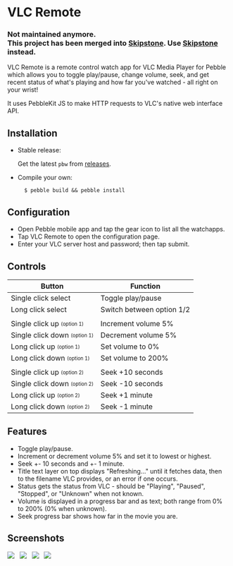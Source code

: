 # VLC Remote

### Not maintained anymore.<br>This project has been merged into [Skipstone](https://github.com/Skipstone/Skipstone). Use [Skipstone](https://github.com/Skipstone/Skipstone) instead.

VLC Remote is a remote control watch app for VLC Media Player for Pebble which allows you to toggle play/pause, change volume, seek, and get recent status of what's playing and how far you've watched - all right on your wrist!

It uses PebbleKit JS to make HTTP requests to VLC's native web interface API.

## Installation

* Stable release:

	Get the latest `pbw` from [releases](https://github.com/Neal/pebble-vlc-remote/releases).

* Compile your own:

		$ pebble build && pebble install

## Configuration

* Open Pebble mobile app and tap the gear icon to list all the watchapps.
* Tap VLC Remote to open the configuration page.
* Enter your VLC server host and password; then tap submit.

## Controls

| Button                                             | Function                  |
| -------------------------------------------------- | ------------------------- |
| Single click select                                | Toggle play/pause         |
| Long click select                                  | Switch between option 1/2 |
|                                                    |                           |
| Single click up <sub><sup>(option 1)</sup></sub>   | Increment volume 5%       |
| Single click down <sub><sup>(option 1)</sup></sub> | Decrement volume 5%       |
| Long click up <sub><sup>(option 1)</sup></sub>     | Set volume to 0%          |
| Long click down <sub><sup>(option 1)</sup></sub>   | Set volume to 200%        |
|                                                    |                           |
| Single click up <sub><sup>(option 2)</sup></sub>   | Seek +10 seconds          |
| Single click down <sub><sup>(option 2)</sup></sub> | Seek -10 seconds          |
| Long click up <sub><sup>(option 2)</sup></sub>     | Seek +1 minute            |
| Long click down <sub><sup>(option 2)</sup></sub>   | Seek -1 minute            |

## Features

* Toggle play/pause.
* Increment or decrement volume 5% and set it to lowest or highest.
* Seek +- 10 seconds and +- 1 minute.
* Title text layer on top displays "Refreshing..." until it fetches data, then to the filename VLC provides, or an error if one occurs.
* Status gets the status from VLC - should be "Playing", "Paused", "Stopped", or "Unknown" when not known.
* Volume is displayed in a progress bar and as text; both range from 0% to 200% (0% when unknown).
* Seek progress bar shows how far in the movie you are.

## Screenshots

![](http://f.cl.ly/items/46132p210B1F132L3q0H/vlc-remote-screenshot-1.png)&nbsp;&nbsp;
![](http://f.cl.ly/items/2O1J1I0S3U1z3U3M272E/vlc-remote-screenshot-2.png)&nbsp;&nbsp;
![](http://f.cl.ly/items/153x1F092u2n0P0K3R14/vlc-remote-screenshot-3.png)&nbsp;&nbsp;
![](http://f.cl.ly/items/2G1n27310o2h41310u2C/vlc-remote-screenshot-4.png)&nbsp;&nbsp;
